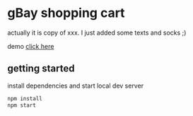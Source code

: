 # gBay shopping cart

actually it is copy of xxx. I just added some texts and socks ;)

demo [click here](http://kenanbek.github.io/gbay-mobile-web/)

## getting started

install dependencies and start local dev server

```sh
npm install
npm start
```
